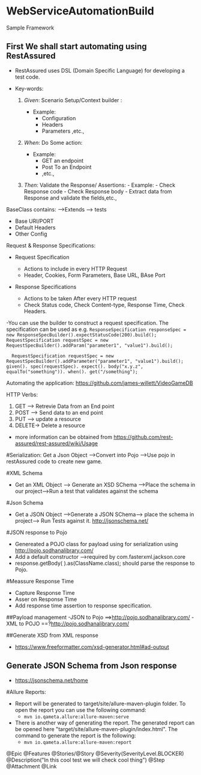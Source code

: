 # WebServiceAutomationBuild

Sample Framework
## First We shall start automating using RestAssured
- RestAssured uses DSL (Domain Specific Language) for developing a test code.
* Key-words:
    1. *Given*: 
        Scenario Setup/Context builder : 
        - Example:
            - Configuration
            - Headers 
            - Parameters ,etc.,
            
    2. *When*:
        Do Some action:
        - Example:
            - GET an endpoint
            - Post To an Endpoint
            - ,etc.,
    3. *Then*:
            Validate the Response/ Assertions:
            - Example:
                - Check Response code
                - Check Response body
                - Extract data from Response and validate the fields,etc.,
                
                
BaseClass contains: -->Extends --> tests
- Base URI/PORT
- Default Headers
- Other Config


Request & Response Specifications:
- Request Specification 
    - Actions to include in every HTTP Request
    - Header, Cookies, Form Parameters, Base URL, BAse Port
    

- Response Specifications 
    - Actions to be taken After every HTTP request
    - Check Status code, Check Content-type, Response Time, Check Headers.
    
-You can use the builder to construct a request specification. The specification can be used as e.g.
    `ResponseSpecification responseSpec = new ResponseSpecBuilder().expectStatusCode(200).build();`
    `RequestSpecification requestSpec = new RequestSpecBuilder().addParam("parameter1", "value1").build();`
    
   ``  RequestSpecification requestSpec = new RequestSpecBuilder().addParameter("parameter1", "value1").build();
     given().
         spec(requestSpec).
        expect().
                body("x.y.z", equalTo("something")).
        when().
                get("/something");``
                
Automating the application:
https://github.com/james-willett/VideoGameDB


HTTP Verbs:
1. GET  --> Retrevie Data from an End point
2. POST --> Send data to an end point
3. PUT  --> update a resource
4. DELETE-> Delete a resource

- more information can be obtained from https://github.com/rest-assured/rest-assured/wiki/Usage 

#Serialization:
Get a Json Object -->Convert into Pojo -->Use pojo in restAssured code to create new game.


             
 #XML Schema
 - Get an XML Object --> Generate an XSD SChema -->Place the schema in our project-->Run a test that validates against the schema             
                      
 #Json Schema
 - Get a JSON Object -->Generate a JSON SChema--> place the schema in project--> Run Tests against it. 
    http://jsonschema.net/
 
 #JSON response to Pojo
 - Genereated a POJO class for payload using for serialization using http://pojo.sodhanalibrary.com/
 - Add a default constructor -->required by com.fasterxml.jackson.core
 - response.getBody( ).as(ClassName.class); should parse the response to Pojo. 
 
 #Meassure Response Time
 - Capture Response Time
 - Asser on Response Time
 - Add response time assertion to response specification.
 
 ##Payload management
 -JSON to Pojo  ==>http://pojo.sodhanalibrary.com/
 -XML to POJO ==?http://pojo.sodhanalibrary.com/  
       
                
##Generate XSD from XML response
 - https://www.freeformatter.com/xsd-generator.html#ad-output
 
## Generate JSON Schema from Json response
 - https://jsonschema.net/home
 
 

#Allure Reports:
- Report will be generated to target/site/allure-maven-plugin folder. 
  To open the report you can use the following command:
    * `mvn io.qameta.allure:allure-maven:serve`
- There is another way of generating the report. The generated report can be opened here "target/site/allure-maven-plugin/index.html".
  The command to generate the report is the following:
    * `mvn io.qameta.allure:allure-maven:report`
        


@Epic
@Features
@Stories/@Story
@Severity(SeverityLevel.BLOCKER)
@Description("In this cool test we will check cool thing")
@Step
@Attachment
@Link